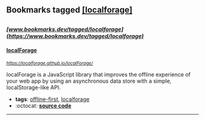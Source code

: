 ## Bookmarks tagged [[localforage]](https://www.bookmarks.dev/search?q=[localforage])

_<sup><sup>[www.bookmarks.dev/tagged/localforage](https://www.bookmarks.dev/tagged/localforage)</sup></sup>_
---
#### [localForage](https://localforage.github.io/localForage/)
_<sup>https://localforage.github.io/localForage/</sup>_

localForage is a JavaScript library that improves the offline experience of your web app by using an asynchronous data store with a simple, localStorage-like API.
* **tags**: [offline-first](../tagged/offline-first.md), [localforage](../tagged/localforage.md)
* :octocat: **[source code](https://github.com/localForage/localForage)**
---

